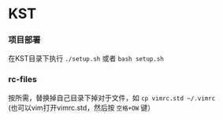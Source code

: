 # KST

### 项目部署
在KST目录下执行 `./setup.sh` 或者 `bash setup.sh`

### rc-files
按所需，替换掉自己目录下掉对于文件，如 `cp vimrc.std ~/.vimrc` <br>
(也可以vim打开vimrc.std，然后按 `空格+OW` 键）
